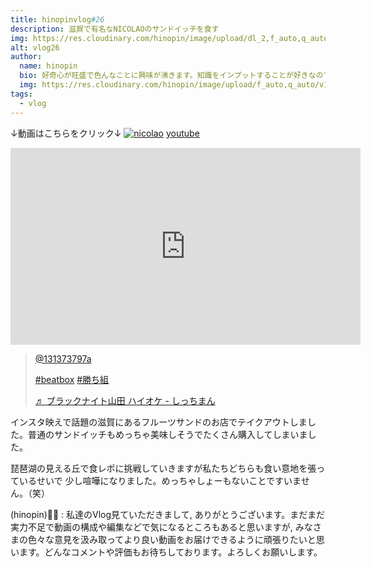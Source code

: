 ```yaml
---
title: hinopinvlog#26
description: 滋賀で有名なNICOLAOのサンドイッチを食す
img: https://res.cloudinary.com/hinopin/image/upload/dl_2,f_auto,q_auto/v1609292039/hinopin-blog/vlog26_ermsag.webp
alt: vlog26
author: 
  name: hinopin
  bio: 好奇心が旺盛で色んなことに興味が沸きます。知識をインプットすることが好きなのですが逆にアウトプットすることが苦手なのでアウトプットする場としてこのBlogを始めました。
  img: https://res.cloudinary.com/hinopin/image/upload/f_auto,q_auto/v1609292036/hinopin-blog/auther_hinopin_wpmkll.webp
tags: 
  - vlog
---
```


↓動画はこちらをクリック↓
[![nicolao](https://i9.ytimg.com/vi/THr-x-bg-Ks/mqdefault.jpg?time=1608819900000&sqp=CLzJkv8F&rs=AOn4CLAMXlWbJCcBrY7ewgAPp65w2iCI4g)](https://www.youtube.com/watch?v=THr-x-bg-Ks&t=7s)
[youtube](https://www.youtube.com/watch?v=8wp8fhFY7c4)

<div class="iframeWrapper">
    <iframe width="560" height="315" src="https://www.youtube.com/embed/8wp8fhFY7c4" frameborder="0" allow="accelerometer; autoplay=1; encrypted-media; gyroscope; picture-in-picture; playsinline=1" allowfullscreen></iframe>
</div>
   <blockquote class="tiktok-embed" cite="https://www.tiktok.com/@131373797a/video/6911985202046815490" data-video-id="6911985202046815490" style="max-width: 605px;min-width: 325px;" > <section> <a target="_blank" title="@131373797a" href="https://www.tiktok.com/@131373797a">@131373797a</a> <p><a title="beatbox" target="_blank" href="https://www.tiktok.com/tag/beatbox">#beatbox</a> <a title="勝ち組" target="_blank" href="https://www.tiktok.com/tag/勝ち組">#勝ち組</a></p> <a target="_blank" title="♬ ブラックナイト山田 ハイオケ - しっちまん" href="https://www.tiktok.com/music/ブラックナイト山田-ハイオケ-6635220154995182337">♬ ブラックナイト山田 ハイオケ - しっちまん</a> </section> </blockquote> <script async src="https://www.tiktok.com/embed.js"></script>


インスタ映えで話題の滋賀にあるフルーツサンドのお店でテイクアウトしました。普通のサンドイッチもめっちゃ美味しそうでたくさん購入してしまいました。

琵琶湖の見える丘で食レポに挑戦していきますが私たちどちらも食い意地を張っているせいで
少し喧嘩になりました。めっちゃしょーもないことですいません。（笑）

(hinopin)👦🏻 : 私達のVlog見ていただきまして, ありがとうございます。まだまだ実力不足で動画の構成や編集などで気になるところもあると思いますが, みなさまの色々な意見を汲み取ってより良い動画をお届けできるように頑張りたいと思います。どんなコメントや評価もお待ちしております。よろしくお願いします。
